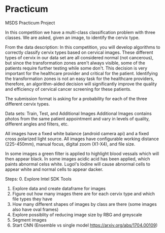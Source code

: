 # Practicum
MSDS Practicum Project 

In this competition we have a multi-class classification problem with three classes. We are asked, given an image, to identify the cervix type.

From the data description:
In this competition, you will develop algorithms to correctly classify cervix types based on cervical images. These different types of cervix in our data set are all considered normal (not cancerous), but since the transformation zones aren't always visible, some of the patients require further testing while some don't. This decision is very important for the healthcare provider and critical for the patient. Identifying the transformation zones is not an easy task for the healthcare providers, therefore, an algorithm-aided decision will significantly improve the quality and efficiency of cervical cancer screening for these patients.

The submission format is asking for a probability for each of the three different cervix types.

Data sets: Train, Test, and Additional Images
Additional Images contains photos from the same patient appointment and vary in levels of quality, different angles and filters, etc.

All images have a fixed white balance (android camera api) and a fixed cross polarized light source.
All images have configurable working distance (225-450mm), manual focus, digital zoom (X1-X4), and file size. 

In some images a green filter is applied to highlight blood vessals which will then appear black.
In some images acidic acid has been applied, which paints abnormal celss white. Lugol's Iodine will cause abnormal cells to appear white and normal cells to appear dacker. 

Steps:
0. Explore Intel SDK Tools 
1. Explore data and create dataframe for images
2. Figure out how many images there are for each cervix type and which file types they have
3. How many different shapes of images by class are there (some images also have oval frames)
4. Explore possiblity of reducing image size by RBG and greyscale
5. Segment images
6. Start CNN (Ensemble vs single model https://arxiv.org/abs/1704.00109) 
